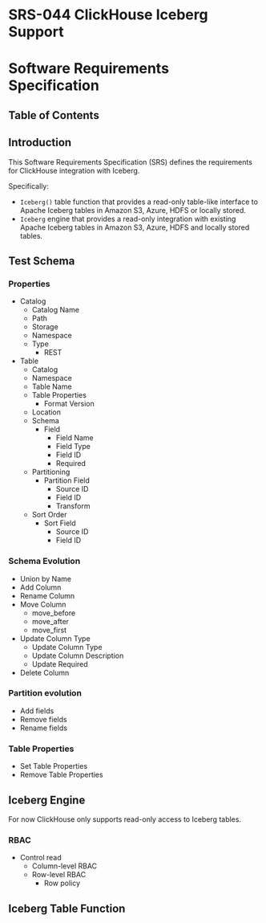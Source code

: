 # SRS-044 ClickHouse Iceberg Support
# Software Requirements Specification

## Table of Contents


## Introduction

This Software Requirements Specification (SRS) defines the requirements for ClickHouse integration with Iceberg.

Specifically:

- `Iceberg()` table function that provides a read-only table-like interface to Apache Iceberg tables in Amazon S3, Azure, HDFS or locally stored. 
- `Iceberg` engine that provides a read-only integration with existing Apache Iceberg tables in Amazon S3, Azure, HDFS and locally stored tables.

## Test Schema

### Properties

- Catalog
    - Catalog Name
    - Path
    - Storage
    - Namespace
    - Type
        - REST
- Table
    - Catalog 
    - Namespace
    - Table Name
    - Table Properties
        - Format Version
    - Location
    - Schema
        - Field
            - Field Name
            - Field Type
            - Field ID
            - Required
    - Partitioning
        - Partition Field
            - Source ID
            - Field ID
            - Transform
    - Sort Order
        - Sort Field
            - Source ID
            - Field ID





### Schema Evolution
- Union by Name
- Add Column
- Rename Column
- Move Column
    - move_before
    - move_after
    - move_first
- Update Column Type
    - Update Column Type
    - Update Column Description
    - Update Required
- Delete Column 


### Partition evolution
- Add fields
- Remove fields
- Rename fields

### Table Properties
- Set Table Properties
- Remove Table Properties


## Iceberg Engine

For now ClickHouse only supports read-only access to Iceberg tables. 

### RBAC 
- Control read
    - Column-level RBAC
    - Row-level RBAC
       - Row policy

## Iceberg Table Function

